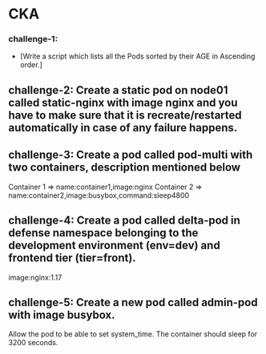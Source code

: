 # CKA
### challenge-1: 
* [Write a script which lists all the Pods sorted by their AGE in Ascending order.]
## challenge-2: Create a static pod on node01 called static-nginx with image nginx and you have to make sure that it is recreate/restarted automatically in case of any failure happens.
## challenge-3: Create a pod called pod-multi with two containers, description mentioned below
Container 1 => name:container1,image:nginx
Container 2 => name:container2,image:busybox,command:sleep4800
## challenge-4: Create a pod called delta-pod in defense namespace belonging to the development environment (env=dev) and frontend tier (tier=front).
image:nginx:1.17
## challenge-5: Create a new pod called admin-pod with image busybox.
Allow the pod to be able to set system_time.
The container should sleep for 3200 seconds.
